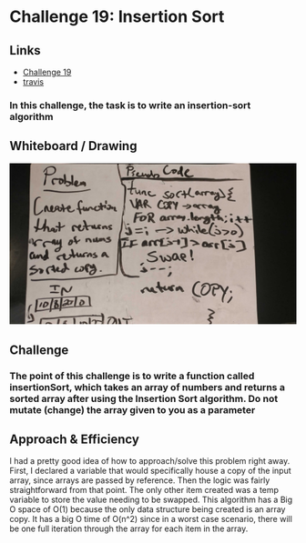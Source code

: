 # Challenge 19: Insertion Sort

## Links

- [Challenge 19](https://github.com/james-401-advanced-javascript/data-structures-and-algorithms/pull/17)
- [travis](https://www.travis-ci.com/james-401-advanced-javascript/data-structures-and-algorithms)

### In this challenge, the task is to write an insertion-sort algorithm

## Whiteboard / Drawing

![Insertion Sort](./images/insertion-sort.jpg)

## Challenge

### The point of this challenge is to write a function called insertionSort, which takes an array of numbers and returns a sorted array after using the Insertion Sort algorithm. Do not mutate (change) the array given to you as a parameter

## Approach & Efficiency

I had a pretty good idea of how to approach/solve this problem right away. First, I declared a variable that would specifically house a copy of the input array, since arrays are passed by reference. Then the logic was fairly straightforward from that point. The only other item created was a temp variable to store the value needing to be swapped. This algorithm has a Big O space of O(1) because the only data structure being created is an array copy. It has a big O time of O(n^2) since in a worst case scenario, there will be one full iteration through the array for each item in the array.
